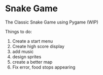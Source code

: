 # Snake Game
The Classic Snake Game using Pygame (WIP)

Things to do:

1) Create a start menu
2) Create high score display
3) add music
4) design sprites
5) create a better map
6) Fix error, food stops appearing 

